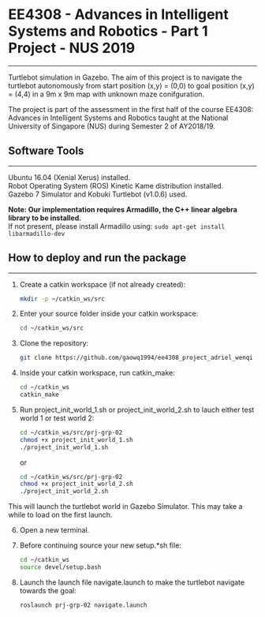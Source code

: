 # EE4308 - Advances in Intelligent Systems and Robotics - Part 1 Project - NUS 2019 #
------------------------------
Turtlebot simulation in Gazebo. The aim of this project is to navigate the turtlebot autonomously from start position (x,y) = (0,0) to goal position (x,y) = (4,4) in a 9m x 9m map with unknown maze conifguration.

The project is part of the assessment in the first half of the course EE4308: Advances in Intelligent Systems and Robotics taught at the National University of Singapore (NUS) during Semester 2 of AY2018/19. 


## Software Tools ##
------------------------------
Ubuntu 16.04 (Xenial Xerus) installed.  
Robot Operating System (ROS) Kinetic Kame distribution installed.  
Gazebo 7 Simulator and Kobuki Turtlebot (v1.0.6) used.  

__Note: Our implementation requires Armadillo, the C++ linear algebra library to be installed.__  
If not present, please install Armadillo using:
	```
	sudo apt-get install libarmadillo-dev
	```
	


## How to deploy and run the package ## 
-------------------------------
1. Create a catkin workspace (if not already created):
	```bash
	mkdir -p ~/catkin_ws/src
	```

2. Enter your source folder inside your catkin workspace:
	```bash
	cd ~/catkin_ws/src
	```

3. Clone the repository: 
	```bash
	git clone https://github.com/gaowq1994/ee4308_project_adriel_wenqi prj-grp-02
	```

4. Inside your catkin workspace, run catkin_make:
	```bash
	cd ~/catkin_ws
	catkin_make
	```

5. Run project\_init\_world_1.sh or project\_init\_world_2.sh to lauch either test world 1 or test world 2:
	```bash
	cd ~/catkin_ws/src/prj-grp-02
	chmod +x project_init_world_1.sh
	./project_init_world_1.sh
	```
	or

	```bash
	cd ~/catkin_ws/src/prj-grp-02
	chmod +x project_init_world_2.sh
	./project_init_world_2.sh
	```

This will launch the turtlebot world in Gazebo Simulator. This may take a while to load on the first launch.

6. Open a new terminal.

7. Before continuing source your new setup.*sh file:

	```bash
	cd ~/catkin_ws
	source devel/setup.bash
	```

8. Launch the launch file navigate.launch to make the turtlebot navigate towards the goal:

	```bash
	roslaunch prj-grp-02 navigate.launch 
	```

